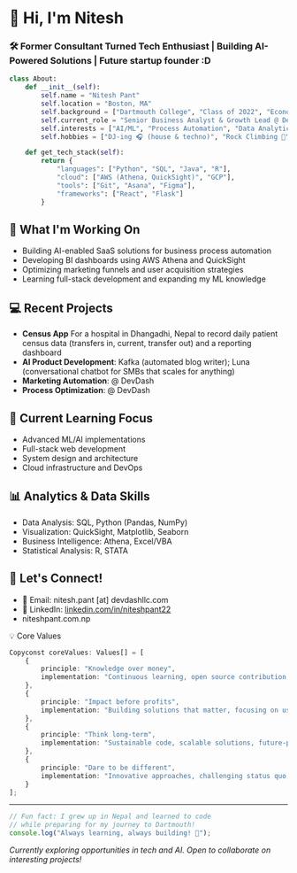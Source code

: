# 👋 Hi, I'm Nitesh

### 🛠️ Former Consultant Turned Tech Enthusiast | Building AI-Powered Solutions | Future startup founder :D 

```python
class About:
    def __init__(self):
        self.name = "Nitesh Pant"
        self.location = "Boston, MA"
        self.background = ["Dartmouth College", "Class of 2022", "Economics Major, Government Minor", "Ex-Roland Berger"]
        self.current_role = "Senior Business Analyst & Growth Lead @ DevDash Solutions"
        self.interests = ["AI/ML", "Process Automation", "Data Analytics"]
        self.hobbies = ["DJ-ing 🎧 (house & techno)", "Rock Climbing 🧗", "DIY Electronics 🔧"]

    def get_tech_stack(self):
        return {
            "languages": ["Python", "SQL", "Java", "R"],
            "cloud": ["AWS (Athena, QuickSight)", "GCP"],
            "tools": ["Git", "Asana", "Figma"],
            "frameworks": ["React", "Flask"]
        }
```

## 🔭 What I'm Working On

- Building AI-enabled SaaS solutions for business process automation
- Developing BI dashboards using AWS Athena and QuickSight
- Optimizing marketing funnels and user acquisition strategies
- Learning full-stack development and expanding my ML knowledge

## 💻 Recent Projects

- **Census App** For a hospital in Dhangadhi, Nepal to record daily patient census data (transfers in, current, transfer out) and a reporting dashboard
- **AI Product Development**: Kafka (automated blog writer); Luna (conversational chatbot for SMBs that scales for anything) 
- **Marketing Automation**: @ DevDash
- **Process Optimization**: @ DevDash

## 🌱 Current Learning Focus

- Advanced ML/AI implementations
- Full-stack web development
- System design and architecture
- Cloud infrastructure and DevOps

## 📊 Analytics & Data Skills

- Data Analysis: SQL, Python (Pandas, NumPy)
- Visualization: QuickSight, Matplotlib, Seaborn
- Business Intelligence: Athena, Excel/VBA
- Statistical Analysis: R, STATA

## 🤝 Let's Connect!

- 📧 Email: nitesh.pant [at] devdashllc.com
- 💼 LinkedIn: [linkedin.com/in/niteshpant22](https://linkedin.com/in/niteshpant22)
- niteshpant.com.np

💡 Core Values
```typescript
Copyconst coreValues: Values[] = [
    {
        principle: "Knowledge over money",
        implementation: "Continuous learning, open source contribution, knowledge sharing"
    },
    {
        principle: "Impact before profits",
        implementation: "Building solutions that matter, focusing on user value"
    },
    {
        principle: "Think long-term",
        implementation: "Sustainable code, scalable solutions, future-proof architecture"
    },
    {
        principle: "Dare to be different",
        implementation: "Innovative approaches, challenging status quo, unique solutions"
    }
];
```

---

```javascript
// Fun fact: I grew up in Nepal and learned to code 
// while preparing for my journey to Dartmouth!
console.log("Always learning, always building! 🚀");
```

*Currently exploring opportunities in tech and AI. Open to collaborate on interesting projects!*



<!---
niteshpant99/niteshpant99 is a ✨ special ✨ repository because its `README.md` (this file) appears on your GitHub profile.
You can click the Preview link to take a look at your changes.
--->
